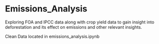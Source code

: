# Emissions_Analysis

Exploring FOA and IPCC data along with crop yield data to gain insight into deforestation and its effect on emissions and other relevant insights.

Clean Data located in emissions_analysis.ipynb
